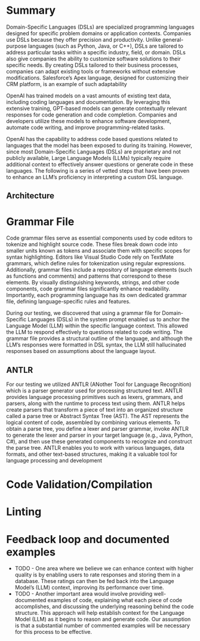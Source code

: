 # Summary
Domain-Specific Languages (DSLs) are specialized programming languages designed for specific problem domains or application contexts. Companies use DSLs because they offer precision and productivity. Unlike general-purpose languages (such as Python, Java, or C++), DSLs are tailored to address particular tasks within a specific industry, field, or domain. DSLs also give companies the ability to customize software solutions to their specific needs. By creating DSLs tailored to their business processes, companies can adapt existing tools or frameworks without extensive modifications. Salesforce’s Apex language, designed for customizing their CRM platform, is an example of such adaptability

OpenAI has trained models on a vast amounts of existing text data, including coding languages and documentation. By leveraging this extensive training, GPT-based models can generate contextually relevant responses for code generation and code completion. Companies and developers utilize these models to enhance software development, automate code writing, and improve programming-related tasks.

OpenAI has the capability to address code based questions related to languages that the model has been exposed to during its training. However, since most Domain-Specific Languages (DSLs) are proprietary and not publicly available, Large Language Models (LLMs) typically require additional context to effectively answer questions or generate code in these languages. The following is a series of vetted steps that have been proven to enhance an LLM’s proficiency in interpreting a custom DSL language.

## Architecture

# Grammar File
Code grammar files serve as essential components used by code editors to tokenize and highlight source code. These files break down code into smaller units known as tokens and associate them with specific scopes for syntax highlighting. Editors like Visual Studio Code rely on TextMate grammars, which define rules for tokenization using regular expressions. Additionally, grammar files include a repository of language elements (such as functions and comments) and patterns that correspond to these elements. By visually distinguishing keywords, strings, and other code components, code grammar files significantly enhance readability. Importantly, each programming language has its own dedicated grammar file, defining language-specific rules and features.

During our testing, we discovered that using a grammar file for Domain-Specific Languages (DSLs) in the system prompt enabled us to anchor the Language Model (LLM) within the specific language context. This allowed the LLM to respond effectively to questions related to code writing. The grammar file provides a structural outline of the language, and although the LLM’s responses were formatted in DSL syntax, the LLM still hallucinated responses based on assumptions about the language layout.

## ANTLR
For our testing we utilized ANTLR (ANother Tool for Language Recognition) which is a parser generator used for processing structured text. ANTLR provides language processing primitives such as lexers, grammars, and parsers, along with the runtime to process text using them. ANTLR helps create parsers that transform a piece of text into an organized structure called a parse tree or Abstract Syntax Tree (AST). The AST represents the logical content of code, assembled by combining various elements. To obtain a parse tree, you define a lexer and parser grammar, invoke ANTLR to generate the lexer and parser in your target language (e.g., Java, Python, C#), and then use these generated components to recognize and construct the parse tree. ANTLR enables you to work with various languages, data formats, and other text-based structures, making it a valuable tool for language processing and development

# Code Validation/Compilation

# Linting

# Feedback loop and documented examples
- TODO - One area where we believe we can enhance context with higher quality is by enabling users to rate responses and storing them in a database. These ratings can then be fed back into the Language Model’s (LLM) context, improving its performance over time.
- TODO - Another important area would involve providing well-documented examples of code, explaining what each piece of code accomplishes, and discussing the underlying reasoning behind the code structure. This approach will help establish context for the Language Model (LLM) as it begins to reason and generate code. Our assumption is that a substantial number of commented examples will be necessary for this process to be effective.